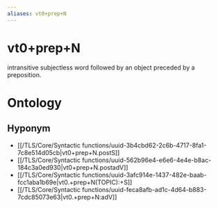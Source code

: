 ```yaml
---
aliases: vt0+prep+N
---
```

# vt0+prep+N

intransitive subjectless word followed by an object preceded by a preposition.
# Ontology

## Hyponym
- [[/TLS/Core/Syntactic functions/uuid-3b4cbd62-2c6b-4717-8fa1-7c8e514d05cb|vt0+prep+N.postS]]
- [[/TLS/Core/Syntactic functions/uuid-562b96e4-e6e6-4e4e-b8ac-184c3a0ed930|vt0+prep+N.postadV]]
- [[/TLS/Core/Syntactic functions/uuid-3afc914e-1437-482e-baab-fcc1aba1b69e|vt0.+prep+N(TOPIC):+S]]
- [[/TLS/Core/Syntactic functions/uuid-feca8afb-ad1c-4d64-b883-7cdc85073e63|vt0.+prep+N:adV]]